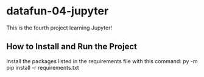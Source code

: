 # datafun-04-jupyter
This is the fourth project learning Jupyter!

## How to Install and Run the Project
Install the packages listed in the requirements file with this command: py -m pip install -r requirements.txt 
